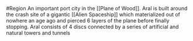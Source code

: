 #Region 
An important port city in the [[Plane of Wood]]. Aral is built around the crash site of a gigantic [[Alien Spaceship]] which materialized out of nowhere an age ago and pierced 6 layers of the plane before finally stopping.
Aral consists of 4 discs connected by a series of artificial and natural towers and tunnels